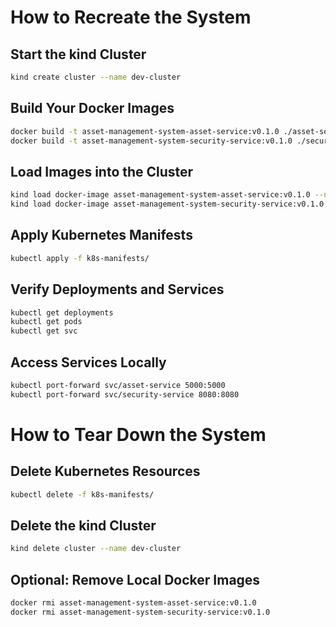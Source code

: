 
# How to Recreate the System

## Start the kind Cluster

```bash
kind create cluster --name dev-cluster
```

## Build Your Docker Images

```bash
docker build -t asset-management-system-asset-service:v0.1.0 ./asset-service
docker build -t asset-management-system-security-service:v0.1.0 ./security-service
```

## Load Images into the Cluster

```bash
kind load docker-image asset-management-system-asset-service:v0.1.0 --name dev-cluster
kind load docker-image asset-management-system-security-service:v0.1.0 --name dev-cluster
```

## Apply Kubernetes Manifests

```bash
kubectl apply -f k8s-manifests/
```

## Verify Deployments and Services

```bash
kubectl get deployments
kubectl get pods
kubectl get svc
```

## Access Services Locally

```bash
kubectl port-forward svc/asset-service 5000:5000
kubectl port-forward svc/security-service 8080:8080
```

# How to Tear Down the System

## Delete Kubernetes Resources

```bash
kubectl delete -f k8s-manifests/
```

## Delete the kind Cluster

```bash
kind delete cluster --name dev-cluster
```

## Optional: Remove Local Docker Images

```bash
docker rmi asset-management-system-asset-service:v0.1.0
docker rmi asset-management-system-security-service:v0.1.0
```
